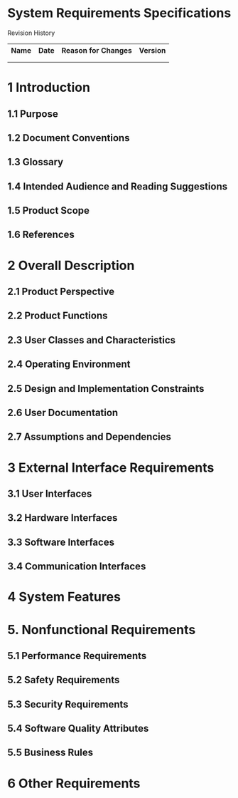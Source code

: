 # System Requirements Specifications #
Revision History

<table>
<tr>
<th>Name</th>
<th>Date</th>
<th>Reason for Changes</th>
<th>Version</th>
</tr>
<tr>
<td></td>
<td></td>
<td></td>
<td></td>
</tr>
<tr>
<td></td>
<td></td>
<td></td>
<td></td>
</tr>
</table>

# 1 Introduction #
## 1.1 Purpose ##

## 1.2 Document Conventions ##
## 1.3 Glossary
## 1.4 Intended Audience and Reading Suggestions ##
## 1.5 Product Scope ##
## 1.6 References ##

# 2 Overall Description #
## 2.1 Product Perspective ##
## 2.2 Product Functions ##
## 2.3 User Classes and Characteristics ##
## 2.4 Operating Environment ##
## 2.5 Design and Implementation Constraints ##
## 2.6 User Documentation ##
## 2.7 Assumptions and Dependencies ##

# 3 External Interface Requirements #
## 3.1 User Interfaces ##
## 3.2 Hardware Interfaces ##
## 3.3 Software Interfaces ##
## 3.4 Communication Interfaces ##

# 4 System Features #

# 5. Nonfunctional Requirements #
## 5.1 Performance Requirements ##
## 5.2 Safety Requirements ##
## 5.3 Security Requirements ##
## 5.4 Software Quality Attributes ##
## 5.5 Business Rules ##

# 6 Other Requirements #

<!--appendix-->
